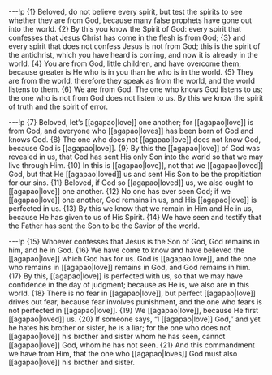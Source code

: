 ---!p
{1} Beloved, do not believe every spirit, but test the spirits to see whether they are from God, because many false prophets have gone out into the world. {2} By this you know the Spirit of God: every spirit that confesses that Jesus Christ has come in the flesh is from God; {3} and every spirit that does not confess Jesus is not from God; this is the spirit of the antichrist, which you have heard is coming, and now it is already in the world. {4} You are from God, little children, and have overcome them; because greater is He who is in you than he who is in the world. {5} They are from the world, therefore they speak as from the world, and the world listens to them. {6} We are from God. The one who knows God listens to us; the one who is not from God does not listen to us. By this we know the spirit of truth and the spirit of error.

---!p
{7} Beloved, let’s [[agapao|love]] one another; for [[agapao|love]] is from God, and everyone who [[agapao|loves]] has been born of God and knows God. {8} The one who does not [[agapao|love]] does not know God, because God is [[agapao|love]]. {9} By this the [[agapao|love]] of God was revealed in us, that God has sent His only Son into the world so that we may live through Him. {10} In this is [[agapao|love]], not that we [[agapao|loved]] God, but that He [[agapao|loved]] us and sent His Son to be the propitiation for our sins. {11} Beloved, if God so [[agapao|loved]] us, we also ought to [[agapao|love]] one another. {12} No one has ever seen God; if we [[agapao|love]] one another, God remains in us, and His [[agapao|love]] is perfected in us. {13} By this we know that we remain in Him and He in us, because He has given to us of His Spirit. {14} We have seen and testify that the Father has sent the Son to be the Savior of the world.

---!p
{15} Whoever confesses that Jesus is the Son of God, God remains in him, and he in God. {16} We have come to know and have believed the [[agapao|love]] which God has for us. God is [[agapao|love]], and the one who remains in [[agapao|love]] remains in God, and God remains in him. {17} By this, [[agapao|love]] is perfected with us, so that we may have confidence in the day of judgment; because as He is, we also are in this world. {18} There is no fear in [[agapao|love]], but perfect [[agapao|love]] drives out fear, because fear involves punishment, and the one who fears is not perfected in [[agapao|love]]. {19} We [[agapao|love]], because He first [[agapao|loved]] us. {20} If someone says, “I [[agapao|love]] God,” and yet he hates his brother or sister, he is a liar; for the one who does not [[agapao|love]] his brother and sister whom he has seen, cannot [[agapao|love]] God, whom he has not seen. {21} And this commandment we have from Him, that the one who [[agapao|loves]] God must also [[agapao|love]] his brother and sister.